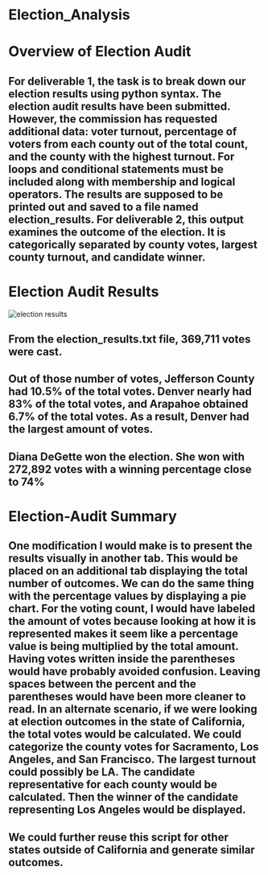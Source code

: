 # Election_Analysis
# Overview of Election Audit
##  For deliverable 1, the task is to break down our election results using python syntax. The election audit results have been submitted. However, the commission has requested additional data: voter turnout, percentage of voters from each county out of the total count, and the county with the highest turnout. For loops and conditional statements must be included along with membership and logical operators. The results are supposed to be printed out and saved to a file named election_results. For deliverable 2, this output examines the outcome of the election. It is categorically separated by county votes, largest county turnout, and candidate winner. 
# Election Audit Results
![election results](https://user-images.githubusercontent.com/89429991/177657107-73db4e6c-a10c-4949-a7a6-1b5935284680.PNG)
## From the election_results.txt file, 369,711 votes were cast.
## Out of those number of votes, Jefferson County had 10.5% of the total votes. Denver nearly had 83% of the total votes, and Arapahoe obtained 6.7% of the total votes. As a result, Denver had the largest amount of votes. 
## Diana DeGette won the election. She won with 272,892 votes with a winning percentage close to 74%
# Election-Audit Summary
## One modification I would make is to present the results visually in another tab. This would be placed on an additional tab displaying the total number of outcomes. We can do the same thing with the percentage values by displaying a pie chart. For the voting count, I would have labeled the amount of votes because looking at how it is represented makes it seem like a percentage value is being multiplied by the total amount. Having votes written inside the parentheses would have probably avoided confusion. Leaving spaces between the percent and the parentheses would have been more cleaner to read. In an alternate scenario, if we were looking at election outcomes in the state of California, the total votes would be calculated. We could categorize the county votes for Sacramento, Los Angeles, and San Francisco. The largest turnout could possibly be LA. The candidate representative for each county would be calculated. Then the winner of the candidate representing Los Angeles would be displayed.
## We could further reuse this script for other states outside of California and generate similar outcomes.
